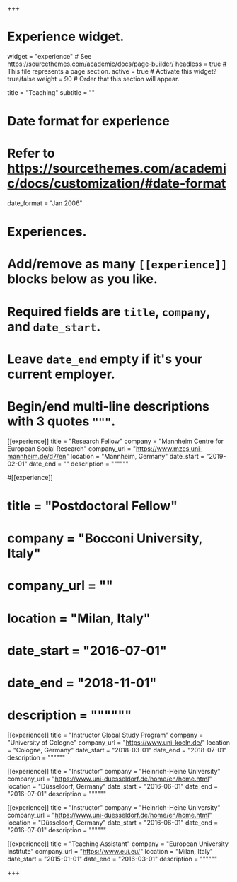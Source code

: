 +++
# Experience widget.
widget = "experience"  # See https://sourcethemes.com/academic/docs/page-builder/
headless = true  # This file represents a page section.
active = true  # Activate this widget? true/false
weight = 90  # Order that this section will appear.

title = "Teaching"
subtitle = ""

# Date format for experience
#   Refer to https://sourcethemes.com/academic/docs/customization/#date-format
date_format = "Jan 2006"

# Experiences.
#   Add/remove as many `[[experience]]` blocks below as you like.
#   Required fields are `title`, `company`, and `date_start`.
#   Leave `date_end` empty if it's your current employer.
#   Begin/end multi-line descriptions with 3 quotes `"""`.
[[experience]]
  title = "Research Fellow"
  company = "Mannheim Centre for European Social Research"
  company_url = "https://www.mzes.uni-mannheim.de/d7/en"
  location = "Mannheim, Germany"
  date_start = "2019-02-01"
  date_end = ""
  description = """"""

#[[experience]]
#  title = "Postdoctoral Fellow"
#  company = "Bocconi University, Italy"
#  company_url = ""
#  location = "Milan, Italy"
#  date_start = "2016-07-01"
#  date_end = "2018-11-01"
#  description = """"""

[[experience]]
  title = "Instructor Global Study Program"
  company = "University of Cologne"
  company_url = "https://www.uni-koeln.de/"
  location = "Cologne, Germany"
  date_start = "2018-03-01"
  date_end = "2018-07-01"
  description = """"""
  
[[experience]]
  title = "Instructor"
  company = "Heinrich-Heine University"
  company_url = "https://www.uni-duesseldorf.de/home/en/home.html"
  location = "Düsseldorf, Germany"
  date_start = "2016-06-01"
  date_end = "2016-07-01"
  description = """"""
  
[[experience]]
  title = "Instructor"
  company = "Heinrich-Heine University"
  company_url = "https://www.uni-duesseldorf.de/home/en/home.html"
  location = "Düsseldorf, Germany"
  date_start = "2016-06-01"
  date_end = "2016-07-01"
  description = """"""
  
[[experience]]
  title = "Teaching Assistant"
  company = "European University Institute"
  company_url = "https://www.eui.eu/"
  location = "Milan, Italy"
  date_start = "2015-01-01"
  date_end = "2016-03-01"
  description = """"""
  


+++
